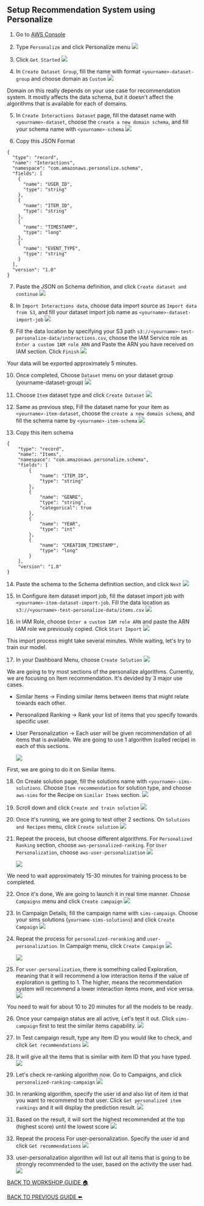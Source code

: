 ## Setup Recommendation System using Personalize

1. Go to [AWS Console](https://ap-southeast-1.console.aws.amazon.com/console/home?region=ap-southeast-1)
2. Type `Personalize` and click Personalize menu
    ![](../images/Personalize/2.png)

3. Click `Get Started`
    ![](../images/Personalize/3.png)

4. In `Create Dataset Group`, fill the name with format `<yourname>-dataset-group` and choose domain as `Custom`
    ![](../images/Personalize/4.png)

Domain on this really depends on your use case for recommendation system. It mostly affects the data schema, but it doesn't affect the algorithms that is available for each of domains.

5. In `Create Interactions Dataset` page, fill the dataset name with `<yourname>-dataset`, choose the `create a new domain schema`, and fill your schema name with `<yourname>-schema`
    ![](../images/Personalize/5.png)

6. Copy this JSON Format

```
{
  "type": "record",
  "name": "Interactions",
  "namespace": "com.amazonaws.personalize.schema",
  "fields": [
    {
      "name": "USER_ID",
      "type": "string"
    },
    {
      "name": "ITEM_ID",
      "type": "string"
    },
    {
      "name": "TIMESTAMP",
      "type": "long"
    },
    {
      "name": "EVENT_TYPE",
      "type": "string"
    }
  ],
  "version": "1.0"
}
```

7. Paste the JSON on Schema definition, and click `Create dataset and continue`
    ![](../images/Personalize/7.png)

8. In `Import Interactions data`, choose data import source as `Import data from S3`, and fill your dataset import job name as `<yourname>-dataset-import-job`
    ![](../images/Personalize/8.png)

9. Fill the data location by specifying your S3 path `s3://<yourname>-test-personalize-data/interactions.csv`, choose the IAM Service role as `Enter a custom IAM role ARN` and Paste the ARN you have received on IAM section. Click `Finish`
    ![](../images/Personalize/9.png)

Your data will be exported approximately 5 minutes.

10. Once completed, Choose `Dataset` menu on your dataset group (yourname-dataset-group)
    ![](../images/Personalize/10.png)

11. Choose `Item` dataset type and click `Create Dataset`
    ![](../images/Personalize/11.png)

12. Same as previous step, Fill the dataset name for your item as `<yourname>-item-dataset`, choose the `create a new domain schema`, and fill the schema name by `<yourname>-item-schema`
    ![](../images/Personalize/12.png)

13. Copy this item schema

```
{
	"type": "record",
	"name": "Items",
	"namespace": "com.amazonaws.personalize.schema",
	"fields": [
		{
			"name": "ITEM_ID",
			"type": "string"
		},
		{
			"name": "GENRE",
			"type": "string",
			"categorical": true
		},
		{
			"name": "YEAR",
			"type": "int"
		},
		{
			"name": "CREATION_TIMESTAMP",
			"type": "long"
		}
	],
	"version": "1.0"
}
```

14. Paste the schema to the Schema definition section, and click `Next`
    ![](../images/Personalize/14.png)

15. In Configure item dataset import job, fill the dataset import job with `<yourname>-item-dataset-import-job`. Fill the data location as `s3://<yourname>-test-personalize-data/items.csv`
    ![](../images/Personalize/15.png)

16. in IAM Role, choose `Enter a custom IAM role ARN` and paste the ARN IAM role we previously copied. Click `Start Import`
    ![](../images/Personalize/16.png)

This import process might take several minutes. While waiting, let's try to train our model.

17. In your Dashboard Menu, choose `Create Solution`
    ![](../images/Personalize/17.png)


We are going to try most sections of the personalize algorithms. Currently, we are focusing on Item recommendation. It's devided by 3 major use cases.
* Similar Items -> Finding similar items between items that might relate towards each other.
* Personalized Ranking -> Rank your list of items that you specify towards specific user.
* User Personalization -> Each user will be given recommendation of all items that is available.
We are going to use 1 algorithm (called recipe) in each of this sections.

    ![](../images/Personalize/17-2.png)


First, we are going to do it on Similar Items.

18. On Create solution page, fill the solutions name with `<yourname>-sims-solutions`. Choose `Item recommendation` for solution type, and choose `aws-sims` for the Recipe on `Similar Items` section.
    ![](../images/Personalize/18.png)

19. Scroll down and click `Create and train solution`
    ![](../images/Personalize/19.png)

20. Once it's running, we are going to test other 2 sections. On `Solutions and Recipes` menu, click `Create solution`
    ![](../images/Personalize/20.png)

21. Repeat the process, but choose different algorithms. For `Personalized Ranking` section, choose `aws-personalized-ranking`. For `User Personalization`, choose `aws-user-personalization`
    ![](../images/Personalize/21-1.png)

    ![](../images/Personalize/21-2.png)

We need to wait approximately 15-30 minutes for training process to be completed.

22. Once it's done, We are going to launch it in real time manner. Choose `Campaigns` menu and click `Create campaign`
    ![](../images/Personalize/22.png)

23. In Campaign Details, fill the campaign name with `sims-campaign`. Choose your sims solutions (`yourname-sims-solutions`) and click `Create Campaign`
    ![](../images/Personalize/23.png)

24. Repeat the process for `personalized-reranking` and `user-personalization`. In Campaign menu, click `Create Campaign`
    ![](../images/Personalize/24.png)

    ![](../images/Personalize/24-2.png)

25. For `user-personalization`, there is something called Exploration, meaning that it will recommend a low interaction items if the value of exploration is getting to 1. The higher, means the recommendation system will recommend a lower interaction items more, and vice versa.
    ![](../images/Personalize/25.png)

You need to wait for about 10 to 20 minutes for all the models to be ready.

26. Once your campaign status are all active, Let's test it out. Click `sims-campaign` first to test the similar items capability.
    ![](../images/Personalize/26.png)

27. In Test campaign result, type any Item ID you would like to check, and click `Get recommendations`
    ![](../images/Personalize/27.png)

28. It will give all the items that is similar with item ID that you have typed.
    ![](../images/Personalize/28.png)

29. Let's check re-ranking algorithm now. Go to Campaigns, and click `personalized-ranking-campaign`
    ![](../images/Personalize/29.png)

30. In reranking algorithm, specify the user id and also list of item id that you want to recommend to that user. Click `Get personalized item rankings` and it will display the prediction result.
    ![](../images/Personalize/30.png)

31. Based on the result, it will sort the highest recommended at the top (highest score) until the lowest score
    ![](../images/Personalize/31.png)

32. Repeat the process For user-personalization. Specify the user id and click `Get recommendations`
    ![](../images/Personalize/32.png)

33. user-personalization algorithm will list out all items that is going to be strongly recommended to the user, based on the activity the user had.
    ![](../images/Personalize/33.png)

[BACK TO WORKSHOP GUIDE :house:](../README.md)

[BACK TO PREVIOUS GUIDE :arrow_left:](SetupAccess.md)